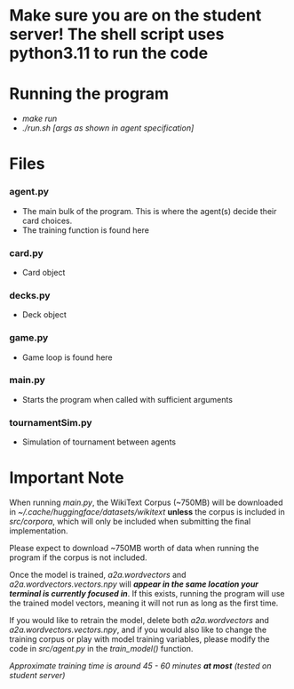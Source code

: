 # Make sure you are on the student server! The shell script uses python3.11 to run the code


# Running the program
- *make run*
- *./run.sh [args as shown in agent specification]*


# Files
### agent.py
- The main bulk of the program. This is where the agent(s) decide their card choices.
- The training function is found here
### card.py
- Card object
### decks.py
- Deck object
### game.py
- Game loop is found here
### main.py
- Starts the program when called with sufficient arguments
### tournamentSim.py
- Simulation of tournament between agents


# Important Note
When running *main.py*, the WikiText Corpus (\~750MB) will be downloaded in *\~/.cache/huggingface/datasets/wikitext* **unless** the corpus is included in *src/corpora*, which will only be included when submitting the final implementation.

Please expect to download \~750MB worth of data when running the program if the corpus is not included.

Once the model is trained, *a2a.wordvectors* and *a2a.wordvectors.vectors.npy* will ***appear in the same location your terminal is currently focused in***. If this exists, running the program will use the trained model vectors, meaning it will not run as long as the first time.

If you would like to retrain the model, delete both *a2a.wordvectors* and *a2a.wordvectors.vectors.npy*, and if you would also like to change the training corpus or play with model training variables, please modify the code in *src/agent.py* in the *train_model()* function.

*Approximate training time is around 45 - 60 minutes **at most** (tested on student server)*
